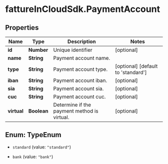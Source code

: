# fattureInCloudSdk.PaymentAccount

## Properties

Name | Type | Description | Notes
------------ | ------------- | ------------- | -------------
**id** | **Number** | Unique identifier | [optional] 
**name** | **String** | Payment account name. | 
**type** | **String** | Payment account type. | [optional] [default to &#39;standard&#39;]
**iban** | **String** | Payment account iban. | [optional] 
**sia** | **String** | Payment account sia. | [optional] 
**cuc** | **String** | Payment account cuc. | [optional] 
**virtual** | **Boolean** | Determine if the payment method is virtual. | [optional] 



## Enum: TypeEnum


* `standard` (value: `"standard"`)

* `bank` (value: `"bank"`)




